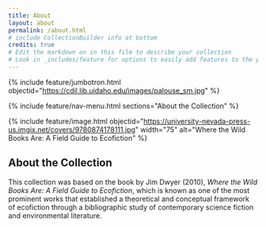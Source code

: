 ```yaml
---
title: About
layout: about
permalink: /about.html
# include CollectionBuilder info at bottom
credits: true
# Edit the markdown on in this file to describe your collection
# Look in _includes/feature for options to easily add features to the page
---
```


{% include feature/jumbotron.html objectid="https://cdil.lib.uidaho.edu/images/palouse_sm.jpg" %}

{% include feature/nav-menu.html sections="About the Collection" %}

{% include feature/image.html objectid="https://university-nevada-press-us.imgix.net/covers/9780874178111.jpg" width="75" alt="Where the Wild Books Are: A Field Guide to Ecofiction" %}

## About the Collection

This collection was based on the book by Jim Dwyer (2010), _Where the Wild Books Are: A Field Guide to Ecofiction_, which is known as one of the most prominent
works that established a theoretical and conceptual framework of ecofiction through a bibliographic study of contemporary science fiction and environmental literature.
